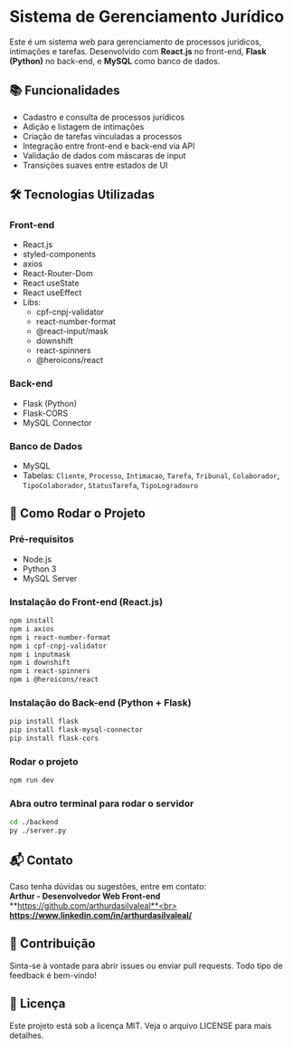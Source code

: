 # Sistema de Gerenciamento Jurídico

Este é um sistema web para gerenciamento de processos jurídicos, intimações e tarefas. Desenvolvido com **React.js** no front-end, **Flask (Python)** no back-end, e **MySQL** como banco de dados.

## 📚 Funcionalidades

- Cadastro e consulta de processos jurídicos
- Adição e listagem de intimações
- Criação de tarefas vinculadas a processos
- Integração entre front-end e back-end via API
- Validação de dados com máscaras de input
- Transições suaves entre estados de UI

## 🛠️ Tecnologias Utilizadas

### Front-end
- React.js
- styled-components
- axios
- React-Router-Dom
- React useState
- React useEffect
- Libs:
  - cpf-cnpj-validator
  - react-number-format
  - @react-input/mask
  - downshift
  - react-spinners
  - @heroicons/react


### Back-end
- Flask (Python)
- Flask-CORS
- MySQL Connector

### Banco de Dados
- MySQL
- Tabelas: `Cliente`, `Processo`, `Intimacao`, `Tarefa`, `Tribunal`, `Colaborador`, `TipoColaborador`, `StatusTarefa`, `TipoLogradouro` 

## 🚀 Como Rodar o Projeto

### Pré-requisitos
- Node.js
- Python 3
- MySQL Server

### Instalação do Front-end (React.js)

```bash
npm install
npm i axios
npm i react-number-format
npm i cpf-cnpj-validator
npm i inputmask
npm i downshift
npm i react-spinners
npm i @heroicons/react

```

### Instalação do Back-end (Python + Flask)
```bash
pip install flask
pip install flask-mysql-connector
pip install flask-cors
```

### Rodar o projeto
```bash
npm run dev
```

### Abra outro terminal para rodar o servidor

```bash
cd ./backend
py ./server.py
```

## 📬 Contato
Caso tenha dúvidas ou sugestões, entre em contato:<br>
**Arthur - Desenvolvedor Web Front-end**<br>
**https://github.com/arthurdasilvaleal**<br>
**https://www.linkedin.com/in/arthurdasilvaleal/**

## 🤝 Contribuição
Sinta-se à vontade para abrir issues ou enviar pull requests. Todo tipo de feedback é bem-vindo!

## 📄 Licença
Este projeto está sob a licença MIT. Veja o arquivo LICENSE para mais detalhes.